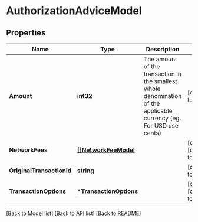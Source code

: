 # AuthorizationAdviceModel

## Properties
Name | Type | Description | Notes
------------ | ------------- | ------------- | -------------
**Amount** | **int32** | The amount of the transaction in the smallest whole denomination of the applicable currency (eg. For USD use cents) | [default to null]
**NetworkFees** | [**[]NetworkFeeModel**](network_fee_model.md) |  | [optional] [default to null]
**OriginalTransactionId** | **string** |  | [default to null]
**TransactionOptions** | [***TransactionOptions**](transaction_options.md) |  | [optional] [default to null]

[[Back to Model list]](../README.md#documentation-for-models) [[Back to API list]](../README.md#documentation-for-api-endpoints) [[Back to README]](../README.md)

